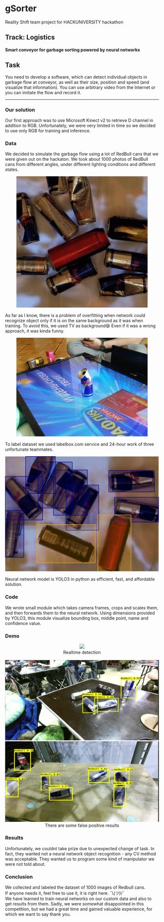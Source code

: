 # gSorter	
Reality Shift team project for HACKUNIVERSITY hackathon  
  
## Track: Logistics
#### Smart conveyor for garbage sorting powered by neural networks

## Task
You need to develop a software, which can detect individual objects in garbage flow at conveyor, as well as their size, position and speed (and visualize that information). You can use arbitrary video from the Internet or you can imitate the flow and record it.
___
### Our solution
Our first approach was to use Microsoft Kinect v2 to retrieve D channel in addition to RGB.
Unfortunately, we were very limited in time so we decided to use only RGB for training and inference.

### Data
We decided to simulate the garbage flow using a lot of RedBull cans that we were given out on the hackaton.
We took about 1000 photos of RedBull cans from different angles, under different lighting conditions and different states.
<p align="center"><img src="https://github.com/wndenis/gSorter/raw/master/ReadmeMedia/DataVideo.gif" width="430"></p>

As far as I know, there is a problem of overfitting when network could recognize object only if it is on the same background as it was when training. To avoid this, we used TV as background😄 Even if it was a wrong approach, it was kinda funny.
<p align="center"><img src="https://github.com/wndenis/gSorter/raw/master/ReadmeMedia/Moment.jpg" width="430"></p>

To label dataset we used labelbox.com service and 24-hour work of three unfortunate teammates.

![Data](https://github.com/wndenis/gSorter/raw/master/ReadmeMedia/Data2.jpg)


Neural network model is YOLO3 in python as efficient, fast, and affordable solution.

### Code
We wrote small module which takes camera frames, crops and scales them, and then forwards them to the neural network. Using dimensions provided by YOLO3, this module visualize bounding box, middle point, name and confidence value.

### Demo
<p align="center">
  <img src="https://github.com/wndenis/gSorter/raw/master/ReadmeMedia/RecognitionVideo.gif"><br>
  Realtime detection
  <br><br>
  <img src="https://github.com/wndenis/gSorter/raw/master/ReadmeMedia/Recognition2.jpg">
  <img src="https://github.com/wndenis/gSorter/raw/master/ReadmeMedia/Recognition4.jpg">
  There are some false positive results  
</p>

### Results
Unfortunately, we couldnt take prize due to unexpected change of task. In fact, they wanted not a neural network object recognition - any CV method was acceptable. They wanted us to program some kind of manipulator we were not told about.

### Conclusion
We collected and labeled the dataset of 1000 images of Redbull cans.  
If anyone needs it, feel free to use it, it is right here. <nobr>¯\\_(ツ)_/¯</nobr>  
We have learned to train neural networks on our custom data and also to get results from them. Sadly, we were somewhat disappointed in this competition, but we had a great time and gained valuable experience, for which we want to say thank you.

